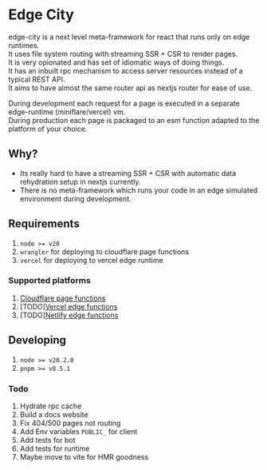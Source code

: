 # Edge City

edge-city is a next level meta-framework for react that runs only on edge runtimes.  
It uses file system routing with streaming SSR + CSR to render pages.  
It is very opionated and has set of idiomatic ways of doing things.  
It has an inbuilt rpc mechanism to access server resources instead of a typical REST API.  
It aims to have almost the same router api as nextjs router for ease of use.  

During development each request for a page is executed in a separate edge-runtime (miniflare/vercel) vm.  
During production each page is packaged to an esm function adapted to the platform of your choice.  

## Why?
* Its really hard to have a streaming SSR + CSR with automatic data rehydration setup in nextjs currently.  
* There is no meta-framework which runs your code in an edge simulated environment during development.  

## Requirements
1. `node >= v20`
2. `wrangler` for deploying to cloudflare page functions
3. `vercel` for deploying to vercel edge runtime

### Supported platforms
1. [Cloudflare page functions](https://developers.cloudflare.com/pages/platform/functions/routing/)
2. [TODO][Vercel edge functions](https://vercel.com/docs/concepts/functions/edge-functions)
3. [TODO][Netlify edge functions](https://docs.netlify.com/edge-functions/overview/)

## Developing

1. `node >= v20.2.0`
2. `pnpm >= v8.5.1`

### Todo
1. Hydrate rpc cache
2. Build a docs website
3. Fix 404/500 pages not routing
4. Add Env variables `PUBLIC_` for client
5. Add tests for bot
6. Add tests for runtime
7. Maybe move to vite for HMR goodness
